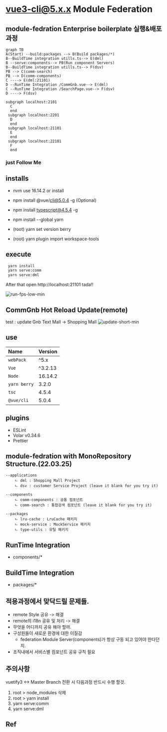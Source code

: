 # vue3-cli@5.x.x Module Federation


## module-fedration Enterprise boilerplate 실행&배포과정
```mermaid
graph TB
A(Start) --build:packages --> B(Build packages/*)
B--BuildTime integration utills.ts--> E(dml)
B --serve:components--> PB(Run component Servers)
B--BuildTime integration utills.ts--> F(dsv)
PB --> C(comm-search)
PB --> D(comm-components)
C ----> E(dml:21101)
D --RunTime Integration /CommGnb.vue--> E(dml)
C --RunTime Integration /SearchPage.vue--> F(dsv)
D ----> F(dsv)

subgraph localhost:2101
  C
  end
 subgraph localhost:2201
  D
  end
 subgraph localhost:21101
  E
  end
 subgraph localhost:22101
  F
  end
```

### just Follow Me
## installs
- nvm use 16.14.2 or install
- npm install @vue/cli@5.0.4 -g (Optional)
- npm install typescript@4.5.4 -g
- npm install --global yarn

- (root) yarn set version berry
- (root) yarn plugin import workspace-tools


## execute
```bash
 yarn install
 yarn serve:comm
 yarn serve:dml
``` 
After that open
http://localhost:21101
tada!!

![run-fps-low-min](https://user-images.githubusercontent.com/25116734/163080184-28710164-fac8-496a-bbd5-985538dabe17.gif)


## CommGnb Hot Reload Update(remote)
 test : update Gnb Text Mall -> Shopping Mall
![update-short-min](https://user-images.githubusercontent.com/25116734/163081119-7ac03d17-32d8-4e28-9705-9d30fc2e8b54.gif)


## use
Name         | Version    |
:------      | :------    |
`webPack`    | ^5.x     | 
`Vue`        | ^3.2.13    | 
`Node`       | 16.14.2    |   
`yarn berry` | 3.2.0      |  
`tsc`        | 4.5.4      |
`@vue/cli`   | 5.0.4      |

## plugins
- ESLint
- Volar v0.34.6
- Prettier


 ## module-fedration with MonoRepository Structure.(22.03.25)
~~~
--applications
    ㄴ dml : Shopping Mall Project 
    ㄴ dsv : customer Service Project (leave it blank for you try it)

--components
    ㄴ comm-components : 공통 컴포넌트
    ㄴ comm-search : 통합검색 컴포넌트 (leave it blank for you try it)

--packages
    ㄴ lru-cache : LruCache 패키지
    ㄴ mock-service : MockService 패키지
    ㄴ type-utils : 유틸 패키지
~~~

## RunTime Integration
 - components/*

## BuildTime Integration
 - packages/*


## 적용과정에서 맞닥드릴 문제들.
 - remote Style 공유 -> 해결
 - remote의 i18n 공유 및 처리 -> 해결
 - 무엇을 어디까지 공유 해야 할까.
 - 구성원들이 새로운 환경에 대한 이질감
    - federation Module Server(components)가 항상 구동 되고 있어야 한다던지.
 - 조직내에서 서비스별 컴포넌트 공유 규칙 필요
 

 ## 주의사항
  vuetify3 <-> Master Branch 전환 시 다음과정 반드시 수행 할것.
   1. root > node_modules 삭제 
   2. root > yarn install 
   3. yarn serve:comm
   4. yarn serve:dml 


## Ref
